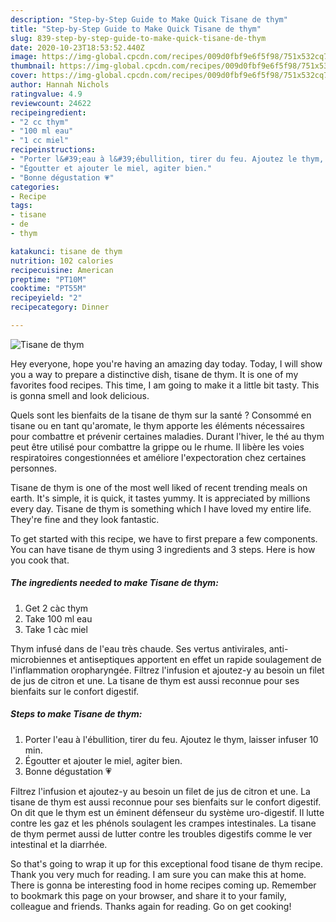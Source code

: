 ```yaml
---
description: "Step-by-Step Guide to Make Quick Tisane de thym"
title: "Step-by-Step Guide to Make Quick Tisane de thym"
slug: 839-step-by-step-guide-to-make-quick-tisane-de-thym
date: 2020-10-23T18:53:52.440Z
image: https://img-global.cpcdn.com/recipes/009d0fbf9e6f5f98/751x532cq70/tisane-de-thym-photo-principale-de-la-recette.jpg
thumbnail: https://img-global.cpcdn.com/recipes/009d0fbf9e6f5f98/751x532cq70/tisane-de-thym-photo-principale-de-la-recette.jpg
cover: https://img-global.cpcdn.com/recipes/009d0fbf9e6f5f98/751x532cq70/tisane-de-thym-photo-principale-de-la-recette.jpg
author: Hannah Nichols
ratingvalue: 4.9
reviewcount: 24622
recipeingredient:
- "2 cc thym"
- "100 ml eau"
- "1 cc miel"
recipeinstructions:
- "Porter l&#39;eau à l&#39;ébullition, tirer du feu. Ajoutez le thym, laisser infuser 10 min."
- "Égoutter et ajouter le miel, agiter bien."
- "Bonne dégustation 💗"
categories:
- Recipe
tags:
- tisane
- de
- thym

katakunci: tisane de thym 
nutrition: 102 calories
recipecuisine: American
preptime: "PT10M"
cooktime: "PT55M"
recipeyield: "2"
recipecategory: Dinner

---
```



![Tisane de thym](https://img-global.cpcdn.com/recipes/009d0fbf9e6f5f98/751x532cq70/tisane-de-thym-photo-principale-de-la-recette.jpg)

Hey everyone, hope you're having an amazing day today. Today, I will show you a way to prepare a distinctive dish, tisane de thym. It is one of my favorites food recipes. This time, I am going to make it a little bit tasty. This is gonna smell and look delicious.

Quels sont les bienfaits de la tisane de thym sur la santé ? Consommé en tisane ou en tant qu&#39;aromate, le thym apporte les éléments nécessaires pour combattre et prévenir certaines maladies. Durant l&#39;hiver, le thé au thym peut être utilisé pour combattre la grippe ou le rhume. Il libère les voies respiratoires congestionnées et améliore l&#39;expectoration chez certaines personnes.

Tisane de thym is one of the most well liked of recent trending meals on earth. It's simple, it is quick, it tastes yummy. It is appreciated by millions every day. Tisane de thym is something which I have loved my entire life. They're fine and they look fantastic.


To get started with this recipe, we have to first prepare a few components. You can have tisane de thym using 3 ingredients and 3 steps. Here is how you cook that.

<!--inarticleads1-->

##### The ingredients needed to make Tisane de thym:

1. Get 2 càc thym
1. Take 100 ml eau
1. Take 1 càc miel


Thym infusé dans de l&#39;eau très chaude. Ses vertus antivirales, anti-microbiennes et antiseptiques apportent en effet un rapide soulagement de l&#39;inflammation oropharyngée. Filtrez l&#39;infusion et ajoutez-y au besoin un filet de jus de citron et une. La tisane de thym est aussi reconnue pour ses bienfaits sur le confort digestif. 

<!--inarticleads2-->

##### Steps to make Tisane de thym:

1. Porter l&#39;eau à l&#39;ébullition, tirer du feu. Ajoutez le thym, laisser infuser 10 min.
1. Égoutter et ajouter le miel, agiter bien.
1. Bonne dégustation 💗


Filtrez l&#39;infusion et ajoutez-y au besoin un filet de jus de citron et une. La tisane de thym est aussi reconnue pour ses bienfaits sur le confort digestif. On dit que le thym est un éminent défenseur du système uro-digestif. Il lutte contre les gaz et les phénols soulagent les crampes intestinales. La tisane de thym permet aussi de lutter contre les troubles digestifs comme le ver intestinal et la diarrhée. 

So that's going to wrap it up for this exceptional food tisane de thym recipe. Thank you very much for reading. I am sure you can make this at home. There is gonna be interesting food in home recipes coming up. Remember to bookmark this page on your browser, and share it to your family, colleague and friends. Thanks again for reading. Go on get cooking!
